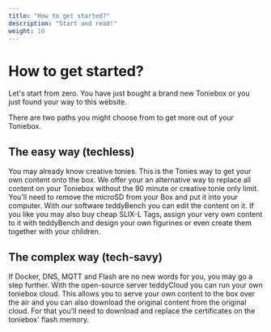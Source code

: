 ```yaml
---
title: "How to get started?"
description: "Start and read!"
weight: 10
---
```

# How to get started?

Let's start from zero. You have just bought a brand new Toniebox or you just found your way to this website.

There are two paths you might choose from to get more out of your Toniebox.

## The easy way (techless)
You may already know creative tonies. This is the Tonies way to get your own content onto the box. We offer your an alternative way to replace all content on your Toniebox without the 90 minute or creative tonie only limit. You'll need to remove the microSD from your Box and put it into your computer. With our software teddyBench you can edit the content on it. If you like you may also buy cheap SLIX-L Tags, assign your very own content to it with teddyBench and design your own figurines or even create them together with your children.

## The complex way (tech-savy)
If Docker, DNS, MQTT and Flash are no new words for you, you may go a step further. With the open-source server teddyCloud you can run your own toniebox cloud. This allows you to serve your own content to the box over the air and you can also download the original content from the original cloud. For that you'll need to download and replace the certificates on the toniebox' flash memory.